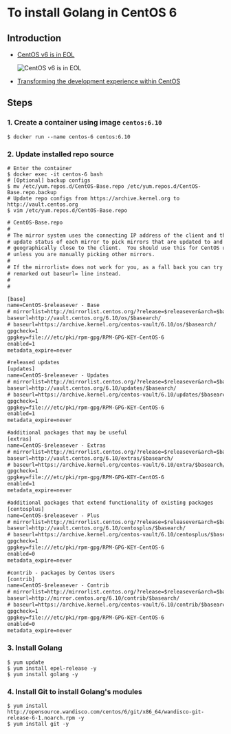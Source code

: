 # To install Golang in CentOS 6

## Introduction

- [CentOS v6 is in EOL](https://wiki.centos.org/About/Product)

  ![CentOS v6 is in EOL][centos-v6-is-in-eol]

  [centos-v6-is-in-eol]: https://raw.githubusercontent.com/FlowerEatsFish/private-repository/master/image/centos-6-is-in-eol.png "CentOS v6 is in EOL"

- [Transforming the development experience within CentOS](https://www.redhat.com/en/blog/transforming-development-experience-within-centos)

## Steps

### 1. Create a container using image `centos:6.10`

```shell
$ docker run --name centos-6 centos:6.10
```

### 2. Update installed repo source

```shell
# Enter the container
$ docker exec -it centos-6 bash
# [Optional] backup configs
$ mv /etc/yum.repos.d/CentOS-Base.repo /etc/yum.repos.d/CentOS-Base.repo.backup
# Update repo configs from https://archive.kernel.org to http://vault.centos.org
$ vim /etc/yum.repos.d/CentOS-Base.repo
```

```txt
# CentOS-Base.repo
#
# The mirror system uses the connecting IP address of the client and the
# update status of each mirror to pick mirrors that are updated to and
# geographically close to the client.  You should use this for CentOS updates
# unless you are manually picking other mirrors.
#
# If the mirrorlist= does not work for you, as a fall back you can try the
# remarked out baseurl= line instead.
#
#

[base]
name=CentOS-$releasever - Base
# mirrorlist=http://mirrorlist.centos.org/?release=$releasever&arch=$basearch&repo=os&infra=$infra
baseurl=http://vault.centos.org/6.10/os/$basearch/
# baseurl=https://archive.kernel.org/centos-vault/6.10/os/$basearch/
gpgcheck=1
gpgkey=file:///etc/pki/rpm-gpg/RPM-GPG-KEY-CentOS-6
enabled=1
metadata_expire=never

#released updates
[updates]
name=CentOS-$releasever - Updates
# mirrorlist=http://mirrorlist.centos.org/?release=$releasever&arch=$basearch&repo=updates&infra=$infra
baseurl=http://vault.centos.org/6.10/updates/$basearch/
# baseurl=https://archive.kernel.org/centos-vault/6.10/updates/$basearch/
gpgcheck=1
gpgkey=file:///etc/pki/rpm-gpg/RPM-GPG-KEY-CentOS-6
enabled=1
metadata_expire=never

#additional packages that may be useful
[extras]
name=CentOS-$releasever - Extras
# mirrorlist=http://mirrorlist.centos.org/?release=$releasever&arch=$basearch&repo=extras&infra=$infra
baseurl=http://vault.centos.org/6.10/extras/$basearch/
# baseurl=https://archive.kernel.org/centos-vault/6.10/extra/$basearch/
gpgcheck=1
gpgkey=file:///etc/pki/rpm-gpg/RPM-GPG-KEY-CentOS-6
enabled=1
metadata_expire=never

#additional packages that extend functionality of existing packages
[centosplus]
name=CentOS-$releasever - Plus
# mirrorlist=http://mirrorlist.centos.org/?release=$releasever&arch=$basearch&repo=centosplus&infra=$infra
baseurl=http://vault.centos.org/6.10/centosplus/$basearch/
# baseurl=https://archive.kernel.org/centos-vault/6.10/centosplus/$basearch/
gpgcheck=1
gpgkey=file:///etc/pki/rpm-gpg/RPM-GPG-KEY-CentOS-6
enabled=0
metadata_expire=never

#contrib - packages by Centos Users
[contrib]
name=CentOS-$releasever - Contrib
# mirrorlist=http://mirrorlist.centos.org/?release=$releasever&arch=$basearch&repo=contrib&infra=$infra
baseurl=http://mirror.centos.org/6.10/contrib/$basearch/
# baseurl=https://archive.kernel.org/centos-vault/6.10/contrib/$basearch/
gpgcheck=1
gpgkey=file:///etc/pki/rpm-gpg/RPM-GPG-KEY-CentOS-6
enabled=0
metadata_expire=never
```

### 3. Install Golang

```shell
$ yum update
$ yum install epel-release -y
$ yum install golang -y
```

### 4. Install Git to install Golang's modules

```shell
$ yum install http://opensource.wandisco.com/centos/6/git/x86_64/wandisco-git-release-6-1.noarch.rpm -y
$ yum install git -y
```
